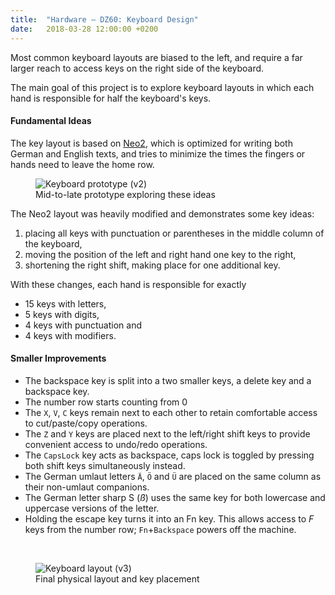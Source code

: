 ```yaml
---
title:  "Hardware – DZ60: Keyboard Design"
date:   2018-03-28 12:00:00 +0200
---
```


Most common keyboard layouts are biased to the left, and require a far larger reach to access keys on the right side of the keyboard.

The main goal of this project is to explore keyboard layouts in which each hand is responsible for half the keyboard's keys.


#### Fundamental Ideas

The key layout is based on [Neo2](https://en.wikipedia.org/wiki/Keyboard_layout#Neo),
which is optimized for writing both German and English texts, and tries to minimize the times the
fingers or hands need to leave the home row.

<figure>
  <img src="{{site.url}}/assets/img/keyboard/dz60_v2_prototype.jpg" alt="Keyboard prototype (v2)"/>
  <figcaption>Mid-to-late prototype exploring these ideas</figcaption>
</figure>

The Neo2 layout was heavily modified and demonstrates some key ideas:
1. placing all keys with punctuation or parentheses in the middle column of the keyboard,
2. moving the position of the left and right hand one key to the right,
3. shortening the right shift, making place for one additional key.

With these changes, each hand is responsible for exactly
  - 15 keys with letters,
  - 5 keys with digits,
  - 4 keys with punctuation and
  - 4 keys with modifiers.

#### Smaller Improvements

- The backspace key is split into a two smaller keys, a delete key and a backspace key.
- The number row starts counting from 0
- The `X`, `V`, `C` keys remain next to each other to retain comfortable access to cut/paste/copy operations.
- The `Z` and `Y` keys are placed next to the left/right shift keys to provide convenient access to undo/redo operations.
- The `CapsLock` key acts as backspace, caps lock is toggled by pressing both shift keys simultaneously instead.
- The German umlaut letters `Ä`, `Ö` and `Ü` are placed on the same column as their non-umlaut companions.
- The German letter sharp S (_ß_) uses the same key for both lowercase and uppercase versions of the letter.
- Holding the escape key turns it into an Fn key. This allows access to _F_ keys from the number row; `Fn`+`Backspace` powers off the machine.

<br/>

<figure>
  <img src="{{site.url}}/assets/img/keyboard/dz60_v3_layout.png" alt="Keyboard layout (v3)"/>
  <figcaption>Final physical layout and key placement</figcaption>
</figure>
